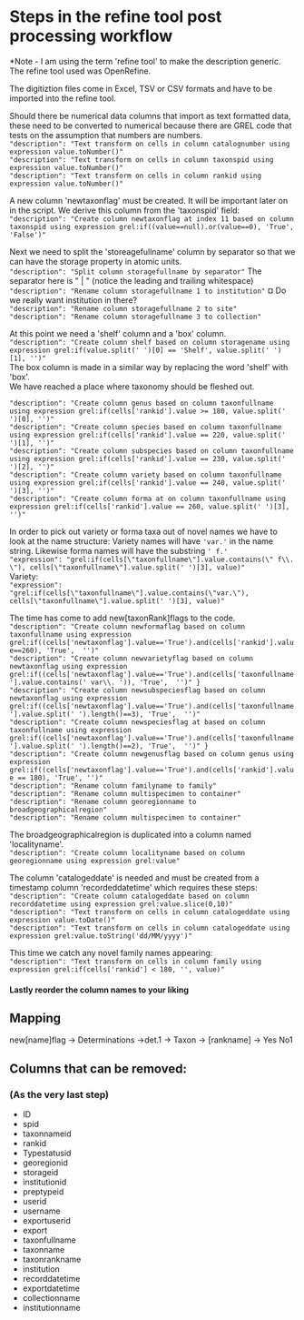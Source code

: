 # Steps in the refine tool post processing workflow
*Note -  I am using the term 'refine tool' to make the description  generic. The refine tool used was OpenRefine.


The digitiztion files come in Excel, TSV or CSV formats and have to be imported into the refine tool.

 Should there be numerical data columns that import as text formatted data, these need to be converted to numerical because there are GREL code that tests on the assumption that numbers are numbers.  
 `"description": "Text transform on cells in column catalognumber using expression value.toNumber()"`  
 `"description": "Text transform on cells in column taxonspid using expression value.toNumber()"`  
 `"description": "Text transform on cells in column rankid using expression value.toNumber()"`

A new column 'newtaxonflag' must be created. It will be important later on in the script. We derive this column from the 'taxonspid' field:  
`"description": "Create column newtaxonflag at index 11 based on column taxonspid using expression grel:if((value==null).or(value==0), 'True', 'False')"`
 

Next we need to split the 'storeagefullname' column by separator so that we can have the storage property in atomic units.  
`"description": "Split column storagefullname by separator"` The separator here is " | " (notice the leading and trailing whitespace)
`"description": "Rename column storagefullname 1 to institution"` ¤ Do we really want institution in there?  
`"description": "Rename column storagefullname 2 to site"`  
`"description": "Rename column storagefullname 3 to collection"`  

At this point we need a 'shelf' column and a 'box' column.  
`"description": "Create column shelf based on column storagename using expression grel:if(value.split(' ')[0] == 'Shelf', value.split(' ')[1], '')"`  
The box column is made in a similar way by replacing the word 'shelf' with 'box'.  
We have reached a place where taxonomy should be fleshed out.  

`"description": "Create column genus based on column taxonfullname using expression grel:if(cells['rankid'].value >= 180, value.split(' ')[0], '')"`  
`"description": "Create column species based on column taxonfullname using expression grel:if(cells['rankid'].value == 220, value.split(' ')[1], '')"`  
`"description": "Create column subspecies based on column taxonfullname using expression grel:if(cells['rankid'].value == 230, value.split(' ')[2], '')"`  
`"description": "Create column variety based on column taxonfullname using expression grel:if(cells['rankid'].value == 240, value.split(' ')[3], '')"`  
`"description": "Create column forma at on column taxonfullname using expression grel:if(cells['rankid'].value == 260, value.split(' ')[3], '')"`  

In order to pick out variety or forma taxa out of novel names we have to look at the name structure: Variety names will have `'var.'` in the name string. Likewise forma names will have the substring `' f.'`   
`"expression": "grel:if(cells[\"taxonfullname\"].value.contains(\" f\\. \"), cells[\"taxonfullname\"].value.split(' ')[3], value)"`  
Variety:  
`"expression": "grel:if(cells[\"taxonfullname\"].value.contains(\"var.\"), cells[\"taxonfullname\"].value.split(' ')[3], value)"`  

The time has come to add new[taxonRank]flags to the code.  
`"description": "Create column newformaflag based on column taxonfullname using expression grel:if((cells['newtaxonflag'].value=='True').and(cells['rankid'].value==260), 'True',  '')"`  
`"description": "Create column newvarietyflag based on column newtaxonflag using expression grel:if((cells['newtaxonflag'].value=='True').and(cells['taxonfullname'].value.contains(' var\\. ')), 'True',  '')"
  }`  
`"description": "Create column newsubspeciesflag based on column newtaxonflag using expression grel:if((cells['newtaxonflag'].value=='True').and(cells['taxonfullname'].value.split(' ').length()==3), 'True',  '')"`  
`"description": "Create column newspeciesflag at based on column taxonfullname using expression grel:if((cells['newtaxonflag'].value=='True').and(cells['taxonfullname'].value.split(' ').length()==2), 'True',  '')"
  }`  
`"description": "Create column newgenusflag based on column genus using expression grel:if((cells['newtaxonflag'].value=='True').and(cells['rankid'].value == 180), 'True', '')"`  
`"description": "Rename column familyname to family"`  
`"description": "Rename column multispecimen to container"`  
`"description": "Rename column georegionname to broadgeographicalregion"`  
`"description": "Rename column multispecimen to container"`  



The broadgeographicalregion is duplicated into a column named 'localityname'.  
`"description": "Create column localityname based on column georegionname using expression grel:value"`

The column 'catalogeddate' is needed and must be created from a timestamp column 'recordeddatetime' which requires these steps:  
`"description": "Create column catalogeddate based on column recorddatetime using expression grel:value.slice(0,10)"`  
`"description": "Text transform on cells in column catalogeddate using expression value.toDate()"`  
`"description": "Text transform on cells in column catalogeddate using expression grel:value.toString('dd/MM/yyyy')"`  

This time we catch any novel family names appearing:  
`"description": "Text transform on cells in column family using expression grel:if(cells['rankid'] < 180, '', value)"`

#### Lastly reorder the column names to your liking


## Mapping
new[name]flag -> Determinations ->det.1 -> Taxon -> [rankname] -> Yes No1

## Columns that can be removed:
### (As the very last step)  

* ID
* spid
* taxonnameid
* rankid
* Typestatusid
* georegionid
* storageid
* institutionid
* preptypeid
* userid
* username
* exportuserid
* export
* taxonfullname
* taxonname
* taxonrankname
* institution
* recorddatetime
* exportdatetime
* collectionname
* institutionname
